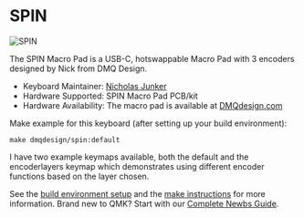 # SPIN

![SPIN](https://i.imgur.com/5oYg1WD.jpg)

The SPIN Macro Pad is a USB-C, hotswappable Macro Pad with 3 encoders designed by Nick from DMQ Design.

* Keyboard Maintainer: [Nicholas Junker](https://github.com/Quarren42)
* Hardware Supported: SPIN Macro Pad PCB/kit
* Hardware Availability: The macro pad is available at [DMQdesign.com](www.dmqdesign.com)

Make example for this keyboard (after setting up your build environment):

    make dmqdesign/spin:default

I have two example keymaps available, both the default and the encoderlayers keymap which demonstrates using different encoder functions based on the layer chosen.

See the [build environment setup](https://docs.qmk.fm/#/getting_started_build_tools) and the [make instructions](https://docs.qmk.fm/#/getting_started_make_guide) for more information. Brand new to QMK? Start with our [Complete Newbs Guide](https://docs.qmk.fm/#/newbs).
